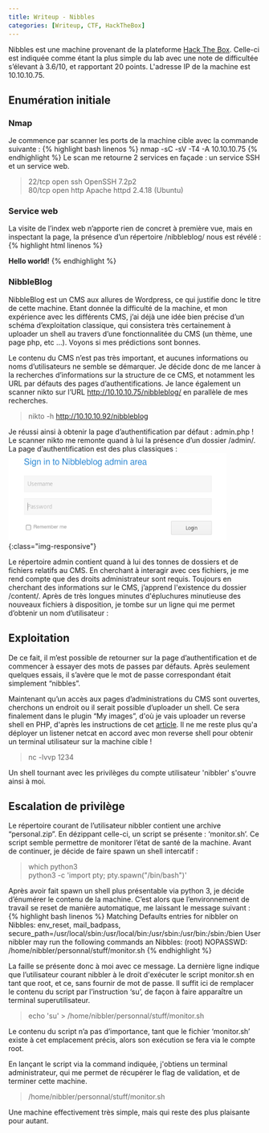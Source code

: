 ```yaml
---
title: Writeup - Nibbles
categories: [Writeup, CTF, HackTheBox]
---
```

Nibbles est une machine provenant de la plateforme [Hack The Box](https://www.hackthebox.eu). Celle-ci est indiquée comme étant la plus simple du lab avec une note de difficultée s’élevant à 3.6/10, et rapportant 20 points.
L'adresse IP de la machine est 10.10.10.75.

## Enumération initiale
### Nmap
Je commence par scanner les ports de la machine cible avec la commande suivante :
{% highlight bash linenos %}
nmap -sC -sV -T4 -A 10.10.10.75
{% endhighlight %}
Le scan me retourne 2 services en façade : un service SSH et un service web.
> 22/tcp     open    ssh         OpenSSH 7.2p2                                                                
> 80/tcp     open    http         Apache httpd 2.4.18 (Ubuntu)

### Service web
La visite de l’index web n’apporte rien de concret à première vue, mais en inspectant la page, la présence d’un répertoire /nibbleblog/ nous est révélé :
{% highlight html linenos %}
<html>
  <head></head>
  <body>
    <b>Hello world!</b>
    <!--/nibbleblog/ directory. Nothing interesting here!...-->
  </body>
</html>
{% endhighlight %}


### NibbleBlog
NibbleBlog est un CMS aux allures de Wordpress, ce qui justifie donc le titre de cette machine. Etant donnée la difficulté de la machine, et mon expérience avec les différents CMS, j’ai déjà une idée bien précise d’un schéma d’exploitation classique, qui consistera très certainement à uploader un shell au travers d’une fonctionnalitée du CMS (un thème, une page php, etc …).
Voyons si mes prédictions sont bonnes.

Le contenu du CMS n’est pas très important, et aucunes informations ou noms d’utilisateurs ne semble se démarquer. Je décide donc de me lancer à la recherches d’informations sur la structure de ce CMS, et notamment les URL par défauts des pages d’authentifications. Je lance également un scanner nikto sur l’URL http://10.10.10.75/nibbleblog/ en parallèle de mes recherches.
> nikto -h http://10.10.10.92/nibbleblog

Je réussi ainsi à obtenir la page d’authentification par défaut : admin.php !
Le scanner nikto me remonte quand à lui la présence d’un dossier /admin/.
La page d’authentification est des plus classiques :
![nibbles-admin-login](/img/nibbles/login.png){:class="img-responsive"}

Le répertoire admin contient quand à lui des tonnes de dossiers et de fichiers relatifs au CMS. En cherchant à interagir avec ces fichiers, je me rend compte que des droits administrateur sont requis.
Toujours en cherchant des informations sur le CMS, j’apprend l'existence du dossier /content/.
Après de très longues minutes d'épluchures minutieuse des nouveaux fichiers à disposition, je tombe sur un ligne qui me permet d’obtenir un nom d’utilisateur :
> <user username=”admin”>

## Exploitation
De ce fait, il m’est possible de retourner sur la page d’authentification et de commencer à essayer des mots de passes par défauts. Après seulement quelques essais, il s’avère que le mot de passe correspondant était simplement “nibbles”.

Maintenant qu’un accès aux pages d’administrations du CMS sont ouvertes, cherchons un endroit ou il serait possible d’uploader un shell. Ce sera finalement dans le plugin “My images”, d'où je vais uploader un reverse shell en PHP, d'après les instructions de cet [article](https://curesec.com/blog/article/blog/NibbleBlog-403-Code-Execution-47.html).
Il ne me reste plus qu'a déployer un listener netcat en accord avec mon reverse shell pour obtenir un terminal utilisateur sur la machine cible !
> nc -lvvp 1234

Un shell tournant avec les privilèges du compte utilisateur 'nibbler' s'ouvre ainsi à moi.

## Escalation de privilège
Le répertoire courant de l’utilisateur nibbler contient une archive “personal.zip”. En dézippant celle-ci, un script se présente : ‘monitor.sh’. Ce script semble permettre de monitorer l’état de santé de la machine.
Avant de continuer, je décide de faire spawn un shell intercatif :
> which python3                           
> python3 -c 'import pty; pty.spawn("/bin/bash")'


Après avoir fait spawn un shell plus présentable via python 3, je décide d’énumérer le contenu de la machine. C’est alors que l’environnement de travail se reset de manière automatique, me laissant le message suivant :
{% highlight bash linenos %}
Matching Defaults entries for nibbler on Nibbles:
  env_reset, mail_badpass,
  secure_path=/usr/local/sbin\:/usr/local/bin\:/usr/sbin\:/usr/bin\:/sbin\:/bien
User nibbler may run the following commands an Nibbles:
  (root) NOPASSWD: /home/nibbler/personnal/stuff/monitor.sh
{% endhighlight %}

La faille se présente donc à moi avec ce message. La dernière ligne indique que l’utilisateur courant nibbler à le droit d'exécuter le script monitor.sh en tant que root, et ce, sans fournir de mot de passe. Il suffit ici de remplacer le contenu du script par l’instruction ‘su’, de façon à faire apparaître un terminal superutilisateur.
> echo 'su' > /home/nibbler/personnal/stuff/monitor.sh

Le contenu du script n’a pas d’importance, tant que le fichier ‘monitor.sh’ existe à cet emplacement précis, alors son exécution se fera via le compte root.

En lançant le script via la command indiquée, j'obtiens un terminal administrateur, qui me permet de récupérer le flag de validation, et de terminer cette machine.
> /home/nibbler/personnal/stuff/monitor.sh

Une machine effectivement très simple, mais qui reste des plus plaisante pour autant.
